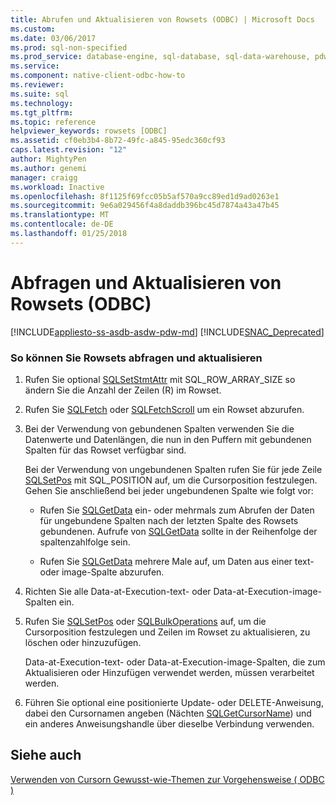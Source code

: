 ```yaml
---
title: Abrufen und Aktualisieren von Rowsets (ODBC) | Microsoft Docs
ms.custom: 
ms.date: 03/06/2017
ms.prod: sql-non-specified
ms.prod_service: database-engine, sql-database, sql-data-warehouse, pdw
ms.service: 
ms.component: native-client-odbc-how-to
ms.reviewer: 
ms.suite: sql
ms.technology: 
ms.tgt_pltfrm: 
ms.topic: reference
helpviewer_keywords: rowsets [ODBC]
ms.assetid: cf0eb3b4-8b72-49fc-a845-95edc360cf93
caps.latest.revision: "12"
author: MightyPen
ms.author: genemi
manager: craigg
ms.workload: Inactive
ms.openlocfilehash: 8f1125f69fcc05b5af570a9cc89ed1d9ad0263e1
ms.sourcegitcommit: 9e6a029456f4a8daddb396bc45d7874a43a47b45
ms.translationtype: MT
ms.contentlocale: de-DE
ms.lasthandoff: 01/25/2018
---
```

# <a name="fetch-and-update-rowsets-odbc"></a>Abfragen und Aktualisieren von Rowsets (ODBC)
[!INCLUDE[appliesto-ss-asdb-asdw-pdw-md](../../../includes/appliesto-ss-asdb-asdw-pdw-md.md)]
[!INCLUDE[SNAC_Deprecated](../../../includes/snac-deprecated.md)]

    
### <a name="to-fetch-and-update-rowsets"></a>So können Sie Rowsets abfragen und aktualisieren  
  
1.  Rufen Sie optional [SQLSetStmtAttr](../../../relational-databases/native-client-odbc-api/sqlsetstmtattr.md) mit SQL_ROW_ARRAY_SIZE so ändern Sie die Anzahl der Zeilen (R) im Rowset.  
  
2.  Rufen Sie [SQLFetch](http://go.microsoft.com/fwlink/?LinkId=58401) oder [SQLFetchScroll](../../../relational-databases/native-client-odbc-api/sqlfetchscroll.md) um ein Rowset abzurufen.  
  
3.  Bei der Verwendung von gebundenen Spalten verwenden Sie die Datenwerte und Datenlängen, die nun in den Puffern mit gebundenen Spalten für das Rowset verfügbar sind.  
  
     Bei der Verwendung von ungebundenen Spalten rufen Sie für jede Zeile [SQLSetPos](http://go.microsoft.com/fwlink/?LinkId=58407) mit SQL_POSITION auf, um die Cursorposition festzulegen. Gehen Sie anschließend bei jeder ungebundenen Spalte wie folgt vor:  
  
    -   Rufen Sie [SQLGetData](../../../relational-databases/native-client-odbc-api/sqlgetdata.md) ein- oder mehrmals zum Abrufen der Daten für ungebundene Spalten nach der letzten Spalte des Rowsets gebundenen. Aufrufe von [SQLGetData](../../../relational-databases/native-client-odbc-api/sqlgetdata.md) sollte in der Reihenfolge der spaltenzahlfolge sein.  
  
    -   Rufen Sie [SQLGetData](../../../relational-databases/native-client-odbc-api/sqlgetdata.md) mehrere Male auf, um Daten aus einer text- oder image-Spalte abzurufen.  
  
4.  Richten Sie alle Data-at-Execution-text- oder Data-at-Execution-image-Spalten ein.  
  
5.  Rufen Sie [SQLSetPos](http://go.microsoft.com/fwlink/?LinkId=58407) oder [SQLBulkOperations](http://go.microsoft.com/fwlink/?LinkId=58398) auf, um die Cursorposition festzulegen und Zeilen im Rowset zu aktualisieren, zu löschen oder hinzuzufügen.  
  
     Data-at-Execution-text- oder Data-at-Execution-image-Spalten, die zum Aktualisieren oder Hinzufügen verwendet werden, müssen verarbeitet werden.  
  
6.  Führen Sie optional eine positionierte Update- oder DELETE-Anweisung, dabei den Cursornamen angeben (Nächten [SQLGetCursorName](../../../relational-databases/native-client-odbc-api/sqlgetcursorname.md)) und ein anderes Anweisungshandle über dieselbe Verbindung verwenden.  
  
## <a name="see-also"></a>Siehe auch  
 [Verwenden von Cursorn Gewusst-wie-Themen zur Vorgehensweise &#40; ODBC &#41;](../../../relational-databases/native-client-odbc-how-to/cursors/using-cursors-how-to-topics-odbc.md)  
  
  
